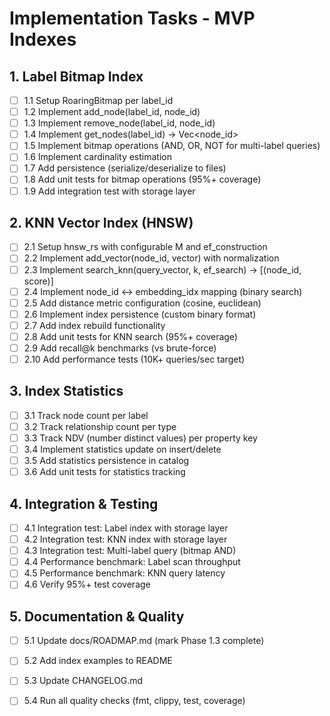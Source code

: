 # Implementation Tasks - MVP Indexes

## 1. Label Bitmap Index

- [ ] 1.1 Setup RoaringBitmap per label_id
- [ ] 1.2 Implement add_node(label_id, node_id)
- [ ] 1.3 Implement remove_node(label_id, node_id)
- [ ] 1.4 Implement get_nodes(label_id) → Vec<node_id>
- [ ] 1.5 Implement bitmap operations (AND, OR, NOT for multi-label queries)
- [ ] 1.6 Implement cardinality estimation
- [ ] 1.7 Add persistence (serialize/deserialize to files)
- [ ] 1.8 Add unit tests for bitmap operations (95%+ coverage)
- [ ] 1.9 Add integration test with storage layer

## 2. KNN Vector Index (HNSW)

- [ ] 2.1 Setup hnsw_rs with configurable M and ef_construction
- [ ] 2.2 Implement add_vector(node_id, vector) with normalization
- [ ] 2.3 Implement search_knn(query_vector, k, ef_search) → [(node_id, score)]
- [ ] 2.4 Implement node_id ↔ embedding_idx mapping (binary search)
- [ ] 2.5 Add distance metric configuration (cosine, euclidean)
- [ ] 2.6 Implement index persistence (custom binary format)
- [ ] 2.7 Add index rebuild functionality
- [ ] 2.8 Add unit tests for KNN search (95%+ coverage)
- [ ] 2.9 Add recall@k benchmarks (vs brute-force)
- [ ] 2.10 Add performance tests (10K+ queries/sec target)

## 3. Index Statistics

- [ ] 3.1 Track node count per label
- [ ] 3.2 Track relationship count per type
- [ ] 3.3 Track NDV (number distinct values) per property key
- [ ] 3.4 Implement statistics update on insert/delete
- [ ] 3.5 Add statistics persistence in catalog
- [ ] 3.6 Add unit tests for statistics tracking

## 4. Integration & Testing

- [ ] 4.1 Integration test: Label index with storage layer
- [ ] 4.2 Integration test: KNN index with storage layer
- [ ] 4.3 Integration test: Multi-label query (bitmap AND)
- [ ] 4.4 Performance benchmark: Label scan throughput
- [ ] 4.5 Performance benchmark: KNN query latency
- [ ] 4.6 Verify 95%+ test coverage

## 5. Documentation & Quality

- [ ] 5.1 Update docs/ROADMAP.md (mark Phase 1.3 complete)
- [ ] 5.2 Add index examples to README
- [ ] 5.3 Update CHANGELOG.md
- [ ] 5.4 Run all quality checks (fmt, clippy, test, coverage)

